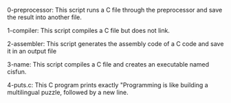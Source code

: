 0-preprocessor: This script runs a C file through the preprocessor and save the result into another file.

1-compiler: This script compiles a C file but does not link.

2-assembler: This script generates the assembly code of a C code and save it in an output file

3-name: This script compiles a C file and creates an executable named cisfun.

4-puts.c: This C program prints exactly "Programming is like building a multilingual puzzle, followed by a new line.